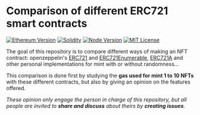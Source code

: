 # Comparison of different ERC721 smart contracts

[![Ethereum Version][ethereum-image]][ethereum-url]
[![Solidity][solidity-image]][solidity-url]
[![Node Version][node-image]][node-url]
[![MIT License][license-shield]][license-url]

The goal of this repository is to compare different ways of making an NFT contract: openzeppelin's [ERC721](https://github.com/OpenZeppelin/openzeppelin-contracts/blob/master/contracts/token/ERC721/ERC721.sol) and [ERC721Enumerable](https://github.com/OpenZeppelin/openzeppelin-contracts/blob/master/contracts/token/ERC721/extensions/ERC721Enumerable.sol), [ERC721A](https://github.com/chiru-labs/ERC721A) and other personal implementations for mint with or without randomness...

This comparison is done first by studying the **gas used for mint 1 to 10 NFTs** with these different contracts, but also by giving an opinion on the features offered. 

*These opinion only engage the person in charge of this repository, but all people are invited to **share and discuss** about theirs by **creating issues**.*



















<!-- Markdown link & img dfn's -->
[ethereum-image]: https://img.shields.io/badge/Ethereum-purple?logo=Ethereum&style=for-the-badge
[ethereum-url]: https://ethereum.org/fr/
[node-image]: https://img.shields.io/badge/node-v16-blue?style=for-the-badge
[node-url]: https://nodejs.org/ko/blog/release/v16.13.0/
[solidity-image]: https://img.shields.io/badge/Solidity-v0.8.7-gray?logo=Solidity&style=for-the-badge
[solidity-url]: https://nodejs.org/uk/blog/release/v12.14.1/
[license-shield]: https://img.shields.io/badge/License-MIT-green.svg?style=for-the-badge
[license-url]: https://github.com/senecolas/ERC721-compare/blob/main/LICENSE